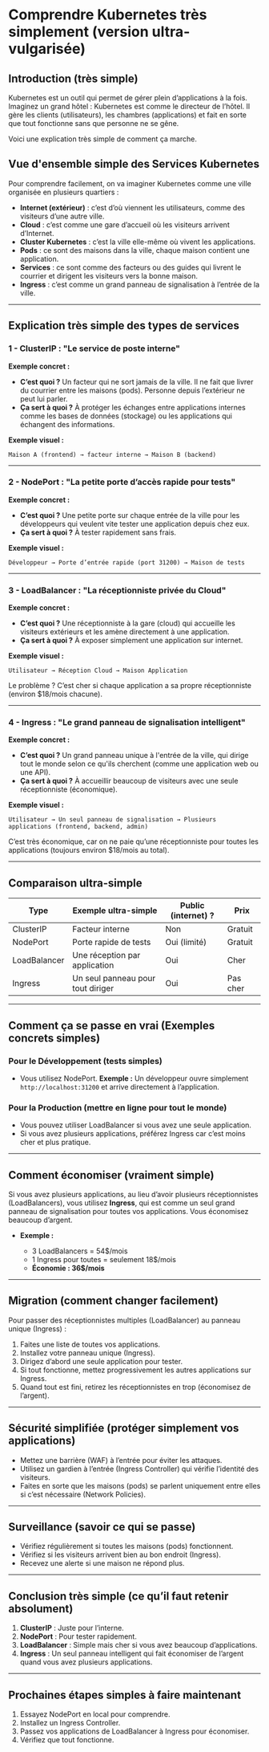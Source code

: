 # Comprendre Kubernetes très simplement (version ultra-vulgarisée)

## Introduction (très simple)

Kubernetes est un outil qui permet de gérer plein d’applications à la fois. Imaginez un grand hôtel : Kubernetes est comme le directeur de l’hôtel. Il gère les clients (utilisateurs), les chambres (applications) et fait en sorte que tout fonctionne sans que personne ne se gêne.

Voici une explication très simple de comment ça marche.


## Vue d'ensemble simple des Services Kubernetes

Pour comprendre facilement, on va imaginer Kubernetes comme une ville organisée en plusieurs quartiers :

* **Internet (extérieur)** : c’est d’où viennent les utilisateurs, comme des visiteurs d’une autre ville.
* **Cloud** : c’est comme une gare d’accueil où les visiteurs arrivent d’Internet.
* **Cluster Kubernetes** : c’est la ville elle-même où vivent les applications.
* **Pods** : ce sont des maisons dans la ville, chaque maison contient une application.
* **Services** : ce sont comme des facteurs ou des guides qui livrent le courrier et dirigent les visiteurs vers la bonne maison.
* **Ingress** : c’est comme un grand panneau de signalisation à l’entrée de la ville.

---

## Explication très simple des types de services

### 1 - ClusterIP : "Le service de poste interne"

**Exemple concret :**

* **C’est quoi ?**
  Un facteur qui ne sort jamais de la ville. Il ne fait que livrer du courrier entre les maisons (pods). Personne depuis l’extérieur ne peut lui parler.
* **Ça sert à quoi ?**
  À protéger les échanges entre applications internes comme les bases de données (stockage) ou les applications qui échangent des informations.

**Exemple visuel :**

```
Maison A (frontend) → facteur interne → Maison B (backend)
```

---

### 2 - NodePort : "La petite porte d’accès rapide pour tests"

**Exemple concret :**

* **C’est quoi ?**
  Une petite porte sur chaque entrée de la ville pour les développeurs qui veulent vite tester une application depuis chez eux.
* **Ça sert à quoi ?**
  À tester rapidement sans frais.

**Exemple visuel :**

```
Développeur → Porte d’entrée rapide (port 31200) → Maison de tests
```

---

### 3 - LoadBalancer : "La réceptionniste privée du Cloud"

**Exemple concret :**

* **C’est quoi ?**
  Une réceptionniste à la gare (cloud) qui accueille les visiteurs extérieurs et les amène directement à une application.
* **Ça sert à quoi ?**
  À exposer simplement une application sur internet.

**Exemple visuel :**

```
Utilisateur → Réception Cloud → Maison Application
```

Le problème ? C’est cher si chaque application a sa propre réceptionniste (environ \$18/mois chacune).

---

### 4 - Ingress : "Le grand panneau de signalisation intelligent"

**Exemple concret :**

* **C’est quoi ?**
  Un grand panneau unique à l'entrée de la ville, qui dirige tout le monde selon ce qu'ils cherchent (comme une application web ou une API).
* **Ça sert à quoi ?**
  À accueillir beaucoup de visiteurs avec une seule réceptionniste (économique).

**Exemple visuel :**

```
Utilisateur → Un seul panneau de signalisation → Plusieurs applications (frontend, backend, admin)
```

C’est très économique, car on ne paie qu’une réceptionniste pour toutes les applications (toujours environ \$18/mois au total).

---

## Comparaison ultra-simple

| Type         | Exemple ultra-simple              | Public (internet) ? | Prix     |
| ------------ | --------------------------------- | ------------------- | -------- |
| ClusterIP    | Facteur interne                   | Non                 | Gratuit  |
| NodePort     | Porte rapide de tests             | Oui (limité)        | Gratuit  |
| LoadBalancer | Une réception par application     | Oui                 | Cher     |
| Ingress      | Un seul panneau pour tout diriger | Oui                 | Pas cher |

---

## Comment ça se passe en vrai (Exemples concrets simples)

### Pour le Développement (tests simples)

* Vous utilisez NodePort.
  **Exemple :**
  Un développeur ouvre simplement `http://localhost:31200` et arrive directement à l’application.

### Pour la Production (mettre en ligne pour tout le monde)

* Vous pouvez utiliser LoadBalancer si vous avez une seule application.
* Si vous avez plusieurs applications, préférez Ingress car c’est moins cher et plus pratique.

---

## Comment économiser (vraiment simple)

Si vous avez plusieurs applications, au lieu d’avoir plusieurs réceptionnistes (LoadBalancers), vous utilisez **Ingress**, qui est comme un seul grand panneau de signalisation pour toutes vos applications. Vous économisez beaucoup d’argent.

* **Exemple :**

  * 3 LoadBalancers = 54\$/mois
  * 1 Ingress pour toutes = seulement 18\$/mois
  * **Économie : 36\$/mois**

---

## Migration (comment changer facilement)

Pour passer des réceptionnistes multiples (LoadBalancer) au panneau unique (Ingress) :

1. Faites une liste de toutes vos applications.
2. Installez votre panneau unique (Ingress).
3. Dirigez d’abord une seule application pour tester.
4. Si tout fonctionne, mettez progressivement les autres applications sur Ingress.
5. Quand tout est fini, retirez les réceptionnistes en trop (économisez de l’argent).

---

## Sécurité simplifiée (protéger simplement vos applications)

* Mettez une barrière (WAF) à l’entrée pour éviter les attaques.
* Utilisez un gardien à l’entrée (Ingress Controller) qui vérifie l’identité des visiteurs.
* Faites en sorte que les maisons (pods) se parlent uniquement entre elles si c’est nécessaire (Network Policies).

---

## Surveillance (savoir ce qui se passe)

* Vérifiez régulièrement si toutes les maisons (pods) fonctionnent.
* Vérifiez si les visiteurs arrivent bien au bon endroit (Ingress).
* Recevez une alerte si une maison ne répond plus.

---

## Conclusion très simple (ce qu’il faut retenir absolument)

1. **ClusterIP** : Juste pour l’interne.
2. **NodePort** : Pour tester rapidement.
3. **LoadBalancer** : Simple mais cher si vous avez beaucoup d’applications.
4. **Ingress** : Un seul panneau intelligent qui fait économiser de l’argent quand vous avez plusieurs applications.

---

## Prochaines étapes simples à faire maintenant

1. Essayez NodePort en local pour comprendre.
2. Installez un Ingress Controller.
3. Passez vos applications de LoadBalancer à Ingress pour économiser.
4. Vérifiez que tout fonctionne.

